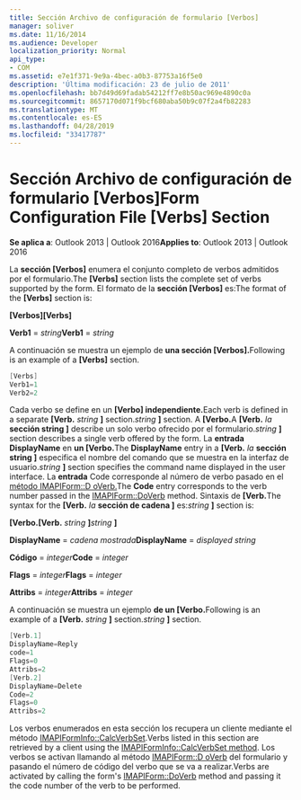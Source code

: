 ```yaml
---
title: Sección Archivo de configuración de formulario [Verbos]
manager: soliver
ms.date: 11/16/2014
ms.audience: Developer
localization_priority: Normal
api_type:
- COM
ms.assetid: e7e1f371-9e9a-4bec-a0b3-87753a16f5e0
description: 'Última modificación: 23 de julio de 2011'
ms.openlocfilehash: bb7d49d69fadab54212ff7e8b50ac969e4890c0a
ms.sourcegitcommit: 8657170d071f9bcf680aba50b9c07f2a4fb82283
ms.translationtype: MT
ms.contentlocale: es-ES
ms.lasthandoff: 04/28/2019
ms.locfileid: "33417787"
---
```

# <a name="form-configuration-file-verbs-section"></a><span data-ttu-id="bcacd-103">Sección Archivo de configuración de formulario [Verbos]</span><span class="sxs-lookup"><span data-stu-id="bcacd-103">Form Configuration File [Verbs] Section</span></span>

  
  
<span data-ttu-id="bcacd-104">**Se aplica a**: Outlook 2013 | Outlook 2016</span><span class="sxs-lookup"><span data-stu-id="bcacd-104">**Applies to**: Outlook 2013 | Outlook 2016</span></span> 
  
<span data-ttu-id="bcacd-105">La **sección [Verbos]** enumera el conjunto completo de verbos admitidos por el formulario.</span><span class="sxs-lookup"><span data-stu-id="bcacd-105">The **[Verbs]** section lists the complete set of verbs supported by the form.</span></span> <span data-ttu-id="bcacd-106">El formato de la **sección [Verbos]** es:</span><span class="sxs-lookup"><span data-stu-id="bcacd-106">The format of the **[Verbs]** section is:</span></span> 
  
 <span data-ttu-id="bcacd-107">**[Verbos]**</span><span class="sxs-lookup"><span data-stu-id="bcacd-107">**[Verbs]**</span></span>
  
 <span data-ttu-id="bcacd-108">**Verb1**  =   _string_</span><span class="sxs-lookup"><span data-stu-id="bcacd-108">**Verb1** =  _string_</span></span>
  
<span data-ttu-id="bcacd-109">A continuación se muestra un ejemplo de **una sección [Verbos].**</span><span class="sxs-lookup"><span data-stu-id="bcacd-109">Following is an example of a **[Verbs]** section.</span></span> 
  
```cpp
[Verbs]
Verb1=1
Verb2=2

```

<span data-ttu-id="bcacd-110">Cada verbo se define en un **[Verbo] independiente.**</span><span class="sxs-lookup"><span data-stu-id="bcacd-110">Each verb is defined in a separate **[Verb.**</span></span> <span data-ttu-id="bcacd-111">_string_ **]** section.</span><span class="sxs-lookup"><span data-stu-id="bcacd-111">_string_ **]** section.</span></span> <span data-ttu-id="bcacd-112">A **[Verbo.**</span><span class="sxs-lookup"><span data-stu-id="bcacd-112">A **[Verb.**</span></span> <span data-ttu-id="bcacd-113">_la_ **sección string ]** describe un solo verbo ofrecido por el formulario.</span><span class="sxs-lookup"><span data-stu-id="bcacd-113">_string_ **]** section describes a single verb offered by the form.</span></span> <span data-ttu-id="bcacd-114">La **entrada DisplayName** en **un [Verbo.**</span><span class="sxs-lookup"><span data-stu-id="bcacd-114">The **DisplayName** entry in a **[Verb.**</span></span> <span data-ttu-id="bcacd-115">_la_ **sección string ]** especifica el nombre del comando que se muestra en la interfaz de usuario.</span><span class="sxs-lookup"><span data-stu-id="bcacd-115">_string_ **]** section specifies the command name displayed in the user interface.</span></span> <span data-ttu-id="bcacd-116">La **entrada** Code corresponde al número de verbo pasado en el [método IMAPIForm::D oVerb.](imapiform-doverb.md)</span><span class="sxs-lookup"><span data-stu-id="bcacd-116">The **Code** entry corresponds to the verb number passed in the [IMAPIForm::DoVerb](imapiform-doverb.md) method.</span></span> <span data-ttu-id="bcacd-117">Sintaxis de **[Verb.**</span><span class="sxs-lookup"><span data-stu-id="bcacd-117">The syntax for the **[Verb.**</span></span> <span data-ttu-id="bcacd-118">_la_ **sección de cadena ]** es:</span><span class="sxs-lookup"><span data-stu-id="bcacd-118">_string_ **]** section is:</span></span> 
  
 <span data-ttu-id="bcacd-119">**[Verbo.**</span><span class="sxs-lookup"><span data-stu-id="bcacd-119">**[Verb.**</span></span> <span data-ttu-id="bcacd-120">_string_ **]**</span><span class="sxs-lookup"><span data-stu-id="bcacd-120">_string_ **]**</span></span>
  
 <span data-ttu-id="bcacd-121">**DisplayName**  =   _cadena mostrada_</span><span class="sxs-lookup"><span data-stu-id="bcacd-121">**DisplayName** =  _displayed string_</span></span>
  
 <span data-ttu-id="bcacd-122">**Código**  =   _integer_</span><span class="sxs-lookup"><span data-stu-id="bcacd-122">**Code** =  _integer_</span></span>
  
 <span data-ttu-id="bcacd-123">**Flags**  =   _integer_</span><span class="sxs-lookup"><span data-stu-id="bcacd-123">**Flags** =  _integer_</span></span>
  
 <span data-ttu-id="bcacd-124">**Attribs**  =   _integer_</span><span class="sxs-lookup"><span data-stu-id="bcacd-124">**Attribs** =  _integer_</span></span>
  
<span data-ttu-id="bcacd-125">A continuación se muestra un ejemplo **de un [Verbo.**</span><span class="sxs-lookup"><span data-stu-id="bcacd-125">Following is an example of a **[Verb.**</span></span> <span data-ttu-id="bcacd-126">_string_ **]** section.</span><span class="sxs-lookup"><span data-stu-id="bcacd-126">_string_ **]** section.</span></span> 
  
```cpp
[Verb.1]
DisplayName=Reply
code=1
Flags=0
Attribs=2
[Verb.2]
DisplayName=Delete
Code=2
Flags=0
Attribs=2

```

<span data-ttu-id="bcacd-127">Los verbos enumerados en esta sección los recupera un cliente mediante el método [IMAPIFormInfo::CalcVerbSet](imapiforminfo-calcverbset.md).</span><span class="sxs-lookup"><span data-stu-id="bcacd-127">Verbs listed in this section are retrieved by a client using the [IMAPIFormInfo::CalcVerbSet method](imapiforminfo-calcverbset.md).</span></span> <span data-ttu-id="bcacd-128">Los verbos se activan llamando al método [IMAPIForm::D oVerb](imapiform-doverb.md) del formulario y pasando el número de código del verbo que se va a realizar.</span><span class="sxs-lookup"><span data-stu-id="bcacd-128">Verbs are activated by calling the form's [IMAPIForm::DoVerb](imapiform-doverb.md) method and passing it the code number of the verb to be performed.</span></span> 
  

